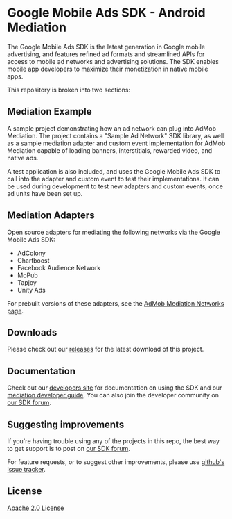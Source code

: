 Google Mobile Ads SDK - Android Mediation
=========================================
The Google Mobile Ads SDK is the latest generation in Google mobile advertising,
and features refined ad formats and streamlined APIs for access to mobile ad
networks and advertising solutions. The SDK enables mobile app developers to
maximize their monetization in native mobile apps.

This repository is broken into two sections:

## Mediation Example

A sample project demonstrating how an ad network can plug into AdMob Mediation.
The project contains a "Sample Ad Network" SDK library, as well as a sample
mediation adapter and custom event implementation for AdMob Mediation capable of
loading banners, interstitials, rewarded video, and native ads.

A test application is also included, and uses the Google Mobile Ads SDK to call
into the adapter and custom event to test their implementations. It can be used
during development to test new adapters and custom events, once ad units have
been set up.

## Mediation Adapters

Open source adapters for mediating the following networks via the Google Mobile
Ads SDK:

* AdColony
* Chartboost
* Facebook Audience Network
* MoPub
* Tapjoy
* Unity Ads

For prebuilt versions of these adapters, see the
[AdMob Mediation Networks page](https://firebase.google.com/docs/admob/android/mediation-networks).

## Downloads

Please check out our
[releases](https://github.com/googleads/googleads-mobile-android-mediation/releases)
for the latest download of this project.

## Documentation

Check out our [developers site](https://firebase.google.com/docs/admob/)
for documentation on using the SDK and our
[mediation developer guide](https://firebase.google.com/docs/admob/android/mediation-developer).
You can also join the developer community on
[our SDK forum](https://groups.google.com/forum/#!forum/google-admob-ads-sdk).

## Suggesting improvements

If you're having trouble using any of the projects in this repo, the best way to
get support is to post on [our SDK forum](https://groups.google.com/forum/#!forum/google-admob-ads-sdk).

For feature requests, or to suggest other improvements, please use [github's issue tracker](https://github.com/googleads/googleads-mobile-android-mediation/issues).

## License
[Apache 2.0 License](http://www.apache.org/licenses/LICENSE-2.0.html)
